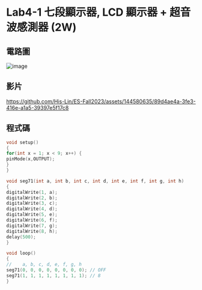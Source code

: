 # Lab4-1 七段顯示器, LCD 顯示器 + 超音波感測器 (2W)

## 電路圖
![image](https://github.com/His-Lin/ES-Fall2023/assets/144580635/1a2ff12a-7e89-43bd-9c2e-555dd2ca2731)

## 影片

https://github.com/His-Lin/ES-Fall2023/assets/144580635/89d4ae4a-3fe3-416e-a1a5-39397e5f17c8

## 程式碼

````C
void setup()
{
for(int x = 1; x < 9; x++) {
pinMode(x,OUTPUT);
}
}

void seg71(int a, int b, int c, int d, int e, int f, int g, int h)
{
digitalWrite(1, a);
digitalWrite(2, b);
digitalWrite(3, c);
digitalWrite(4, d);
digitalWrite(5, e);
digitalWrite(6, f);
digitalWrite(7, g);
digitalWrite(8, h);
delay(500);
}

void loop()
{
//    a, b, c, d, e, f, g, h
seg71(0, 0, 0, 0, 0, 0, 0, 0); // OFF
seg71(1, 1, 1, 1, 1, 1, 1, 1); // 8
}
